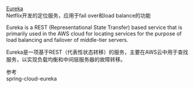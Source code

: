 [Eureka](https://github.com/Netflix/eureka)  
Netflix开发的定位服务，应用于fail over和load balance的功能

Eureka is a REST (Representational State Transfer) based service that is primarily used in the AWS cloud for locating services for the purpose of load balancing and failover of middle-tier servers.

Eureka是一项基于REST（代表性状态转移）的服务，主要在AWS云中用于查找服务，以实现负载均衡和中间层服务器的故障转移。



参考  
spring-cloud-eureka

